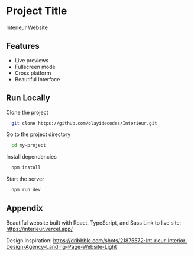 
# Project Title

Interieur Website



## Features

- Live previews
- Fullscreen mode
- Cross platform
- Beautiful Interface


## Run Locally

Clone the project

```bash
  git clone https://github.com/olayidecodes/Interieur.git
```

Go to the project directory

```bash
  cd my-project
```

Install dependencies

```bash
  npm install
```

Start the server

```bash
  npm run dev
```


## Appendix

Beautiful website built with React, TypeScript, and Sass
Link to live site: https://interieur.vercel.app/

Design Inspiration: https://dribbble.com/shots/21875572-Int-rieur-Interior-Design-Agency-Landing-Page-Website-Light
